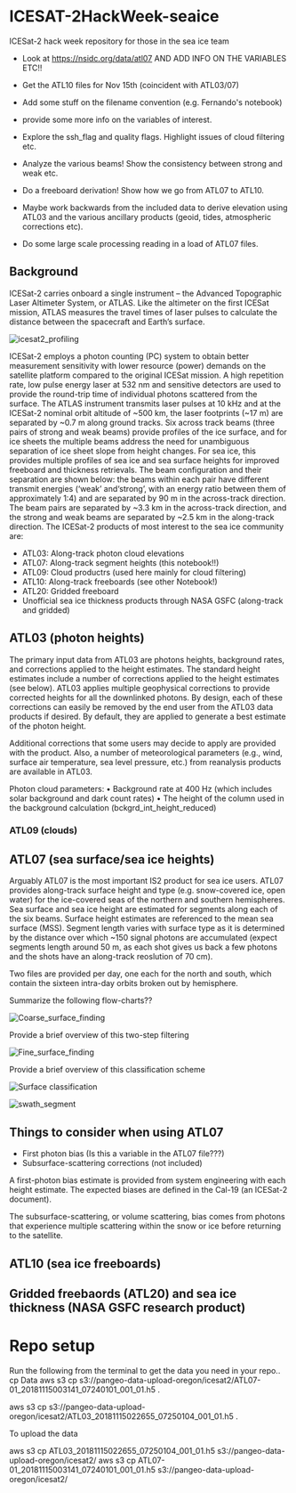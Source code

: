 # ICESAT-2HackWeek-seaice
ICESat-2 hack week repository for those in the sea ice team


* Look at https://nsidc.org/data/atl07 AND ADD INFO ON THE VARIABLES ETC!!
* Get the ATL10 files for Nov 15th (coincident with ATL03/07)

* Add some stuff on the filename convention (e.g. Fernando's notebook)
* provide some more info on the variables of interest.
* Explore the ssh_flag and quality flags. Highlight issues of cloud filtering etc. 
* Analyze the various beams! Show the consistency between strong and weak etc.
* Do a freeboard derivation! Show how we go from ATL07 to ATL10. 
* Maybe work backwards from the included data to derive elevation using ATL03 and the various ancillary products (geoid, tides, atmospheric corrections etc).
* Do some large scale processing reading in a load of ATL07 files.


## Background

ICESat-2 carries onboard a single instrument – the Advanced Topographic Laser Altimeter System, or ATLAS. Like the altimeter on the first ICESat mission, ATLAS measures the travel times of laser pulses to calculate the distance between the spacecraft and Earth’s surface. 

![icesat2_profiling](icesat2_profiling.png?raw=true "ICESat-2 profiling the sea ice surface, figure taken from the ATL07/10 ATBD document")

ICESat-2 employs a photon counting (PC) system to obtain better measurement sensitivity with lower resource (power) demands on the satellite platform compared to the original ICESat mission. A high repetition rate, low pulse energy laser at 532 nm and sensitive detectors are used to provide the round-trip time of individual photons scattered from the surface. The ATLAS instrument transmits laser pulses at 10 kHz and at the ICESat-2 nominal orbit altitude of ~500 km, the laser footprints (~17 m) are separated by ~0.7 m along ground tracks. Six across track beams (three pairs of strong and weak beams) provide profiles of the ice surface, and for ice sheets the multiple beams address the need for unambiguous separation of ice sheet slope from height changes. For sea ice, this provides multiple profiles of sea ice and sea surface heights for improved freeboard and thickness retrievals. The beam configuration and their separation are shown below: the beams within each pair have different transmit energies (‘weak’ and‘strong’, with an energy ratio between them of approximately 1:4) and are separated by 90 m in the across-track direction. The beam pairs are separated by ~3.3 km in the across-track direction, and the strong and weak beams are separated by ~2.5 km in the along-track direction. The ICESat-2 products of most interest to the sea ice community are:

* ATL03: Along-track photon cloud elevations  
* ATL07: Along-track segment heights (this notebook!!)   
* ATL09: Cloud productrs (used here mainly for cloud filtering)
* ATL10: Along-track freeboards (see other Notebook!)
* ATL20: Gridded freeboard
* Unofficial sea ice thickness products through NASA GSFC (along-track and gridded)

  

## ATL03 (photon heights)


The primary input data from ATL03 are photons heights, background rates, and corrections applied to the height estimates. The standard height estimates include a number of corrections applied to the height estimates (see below). ATL03 applies multiple geophysical corrections to provide corrected heights for all the downlinked photons. By design, each of these corrections can easily be removed by the end user from the ATL03 data products if desired. By default, they are applied to generate a best estimate of the photon height. 

Additional corrections that some users may decide to apply are provided with the product. Also, a number of meteorological parameters (e.g., wind, surface air temperature, sea level pressure, etc.) from reanalysis products are available in ATL03.

Photon cloud parameters:
• Background rate at 400 Hz (which includes solar background and dark count rates)
• The height of the column used in the background calculation
(bckgrd_int_height_reduced)

### ATL09 (clouds)



## ATL07 (sea surface/sea ice heights)

Arguably ATL07 is the most important IS2 product for sea ice users. ATL07 provides along-track surface height and type (e.g. snow-covered ice, open water) for the ice-covered seas of the northern and southern hemispheres. Sea surface and sea ice height are estimated for segments along each of the six beams. Surface height estimates are referenced to the mean sea surface (MSS). Segment length varies with surface type as it is determined by the distance over which ~150 signal photons are accumulated (expect segments length around 50 m, as each shot gives us back a few photons and the shots have an along-track reoslution of 70 cm). 

Two files are provided per day, one each for the north and south, which contain the sixteen intra-day orbits broken out by hemisphere. 


Summarize the following flow-charts??


![Coarse_surface_finding](Coarse_surface_finding.png?raw=true "Coarse_surface_finding, figure taken from the ATL07/10 ATBD document")

Provide a brief overview of this two-step filtering

![Fine_surface_finding](Fine_surface_finding.png?raw=true "Fine_surface_finding, figure taken from the ATL07/10 ATBD document")

Provide a brief overview of this classification scheme

![Surface classification](Surface_classification.png?raw=true "Surface classification, figure taken from the ATL07/10 ATBD document")


![swath_segment](swath_segment.png?raw=true "ICESat-2 swath_segment, figure taken from the ATL07/10 ATBD document")


## Things to consider when using ATL07
* First photon bias (Is this a variable in the ATL07 file???)
* Subsurface-scattering corrections (not included)


A first-photon bias estimate is provided from system engineering with each height estimate. The expected biases are defined in the Cal-19 (an ICESat-2 document). 

The subsurface-scattering, or volume scattering, bias comes from photons that experience multiple scattering within the snow or ice before returning to the satellite. 



<!-- As mentioned earlier, at low photon rates an insignificant fraction of input events occur
during the dead time from a previous event, so the output event rate from the receiver is
linear with the input photon rate (the counting efficiency). As the input rate increases, a
larger fraction occurs during the dead time, and the behavior becomes less linear. There
are 16/4 detectors for the returns from the strong/weak beams to reduce the dead time
effect on the observed photon distribution. Figure 9 illustrates the FPB for different
return pulse width and events/shot. It can be seen that at the nominal return rates of 6/1.5 
photon/pulse (strong/weak beams) for snow covered sea ice, the corrections are ~1-3 cm.
It should also be noted that these corrections will use the average dead time for the active
channels for each ground track. -->



<!-- Ice absorbs
green light only weakly, with attenuation lengths of tens of meters or more, but ice grains
in snow and bubbles in ice both scatter green light strongly [Warren et al., 2006]. While
most photons exit the surface of a snow pack within a fraction of a nanosecond, some are
delayed significantly, potentially producing a long tail on the histogram of return times.
Averaging returns times of photons from this tail with photons from the surface return
leads to a mean delay in the photon return time, and a downward bias in the apparent
surface height. This error and its temporal variability is expected to be small for finegrained snow surfaces, but it may be more significant in coastal areas where there are
large seasonal variations in the surface grain size.
The magnitude of the subsurface-scattering bias delay depends in part on the scattering
density of the snow and its bulk absorbance, both of which are determined by the density
and grain and/or bubble size close to the surface. Since neither of these properties are
known at the time of ATLAS processing, each must be determined independently using
external information about the snow, such as meteorological model output or infrared
reflectance data. -->


## ATL10 (sea ice freeboards)

## Gridded freebaords (ATL20) and sea ice thickness (NASA GSFC research product)

# Repo setup


Run the following from the terminal to get the data you need in your repo..
cp Data
aws s3 cp s3://pangeo-data-upload-oregon/icesat2/ATL07-01_20181115003141_07240101_001_01.h5 .

aws s3 cp s3://pangeo-data-upload-oregon/icesat2/ATL03_20181115022655_07250104_001_01.h5 .

To upload the data 

aws s3 cp ATL03_20181115022655_07250104_001_01.h5 s3://pangeo-data-upload-oregon/icesat2/
aws s3 cp ATL07-01_20181115003141_07240101_001_01.h5 s3://pangeo-data-upload-oregon/icesat2/